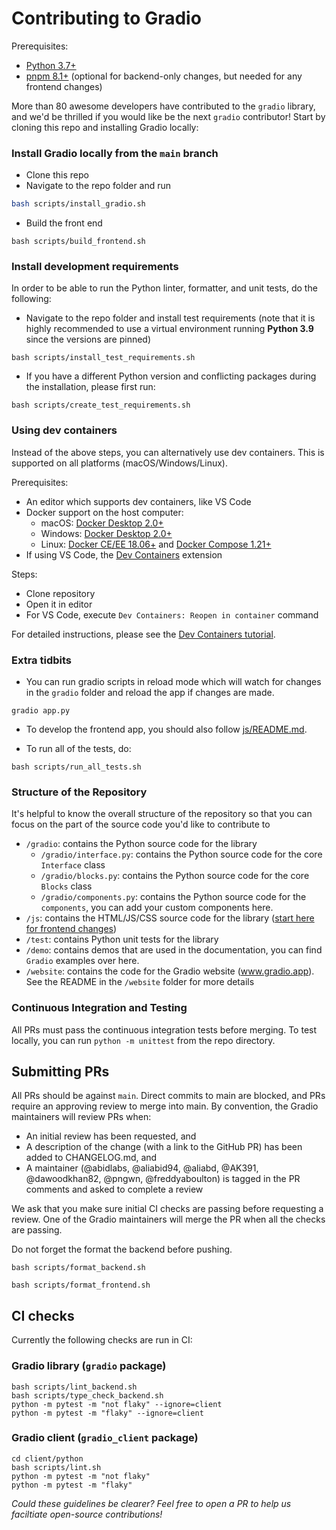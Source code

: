 # Contributing to Gradio

Prerequisites:

- [Python 3.7+](https://www.python.org/downloads/)
- [pnpm 8.1+](https://pnpm.io/8.x/installation) (optional for backend-only changes, but needed for any frontend changes)

More than 80 awesome developers have contributed to the `gradio` library, and we'd be thrilled if you would like be the next `gradio` contributor! Start by cloning this repo and installing Gradio locally:

### Install Gradio locally from the `main` branch

- Clone this repo
- Navigate to the repo folder and run

```bash
bash scripts/install_gradio.sh
```

- Build the front end

```
bash scripts/build_frontend.sh
```

### Install development requirements

In order to be able to run the Python linter, formatter, and unit tests, do the following:

- Navigate to the repo folder and install test requirements (note that it is highly recommended to use a virtual environment running **Python 3.9** since the versions are pinned)

```
bash scripts/install_test_requirements.sh
```

- If you have a different Python version and conflicting packages during the installation, please first run:

```
bash scripts/create_test_requirements.sh
```

### Using dev containers

Instead of the above steps, you can alternatively use dev containers. This is supported on all platforms (macOS/Windows/Linux).

Prerequisites:

- An editor which supports dev containers, like VS Code
- Docker support on the host computer:
  - macOS: [Docker Desktop 2.0+](https://www.docker.com/products/docker-desktop/)
  - Windows: [Docker Desktop 2.0+](https://www.docker.com/products/docker-desktop/)
  - Linux: [Docker CE/EE 18.06+](https://docs.docker.com/install/#supported-platforms) and [Docker Compose 1.21+](https://docs.docker.com/compose/install)
- If using VS Code, the [Dev Containers](https://marketplace.visualstudio.com/items?itemName=ms-vscode-remote.remote-containers) extension

Steps:

- Clone repository
- Open it in editor
- For VS Code, execute `Dev Containers: Reopen in container` command

For detailed instructions, please see the [Dev Containers tutorial](https://code.visualstudio.com/docs/devcontainers/tutorial).

### Extra tidbits

- You can run gradio scripts in reload mode which will watch for changes in the `gradio` folder and reload the app if changes are made.

```
gradio app.py
```

- To develop the frontend app, you should also follow [js/README.md](js/README.md).

- To run all of the tests, do:

```
bash scripts/run_all_tests.sh
```

### Structure of the Repository

It's helpful to know the overall structure of the repository so that you can focus on the part of the source code you'd like to contribute to

- `/gradio`: contains the Python source code for the library
  - `/gradio/interface.py`: contains the Python source code for the core `Interface` class
  - `/gradio/blocks.py`: contains the Python source code for the core `Blocks` class
  - `/gradio/components.py`: contains the Python source code for the `components`, you can add your custom components here.
- `/js`: contains the HTML/JS/CSS source code for the library ([start here for frontend changes](/js/README.md))
- `/test`: contains Python unit tests for the library
- `/demo`: contains demos that are used in the documentation, you can find `Gradio` examples over here.
- `/website`: contains the code for the Gradio website (www.gradio.app). See the README in the `/website` folder for more details

### Continuous Integration and Testing

All PRs must pass the continuous integration tests before merging. To test locally, you can run `python -m unittest` from the repo directory.

## Submitting PRs

All PRs should be against `main`. Direct commits to main are blocked, and PRs require an approving review to merge into main. By convention, the Gradio maintainers will review PRs when:

- An initial review has been requested, and
- A description of the change (with a link to the GitHub PR) has been added to CHANGELOG.md, and
- A maintainer (@abidlabs, @aliabid94, @aliabd, @AK391, @dawoodkhan82, @pngwn, @freddyaboulton) is tagged in the PR comments and asked to complete a review

We ask that you make sure initial CI checks are passing before requesting a review. One of the Gradio maintainers will merge the PR when all the checks are passing.

Do not forget the format the backend before pushing.

```
bash scripts/format_backend.sh
```

```
bash scripts/format_frontend.sh
```

## CI checks

Currently the following checks are run in CI:

### Gradio library (`gradio` package)

```
bash scripts/lint_backend.sh
bash scripts/type_check_backend.sh
python -m pytest -m "not flaky" --ignore=client
python -m pytest -m "flaky" --ignore=client
```

### Gradio client (`gradio_client` package)

```
cd client/python
bash scripts/lint.sh
python -m pytest -m "not flaky"
python -m pytest -m "flaky"
```

_Could these guidelines be clearer? Feel free to open a PR to help us faciltiate open-source contributions!_
